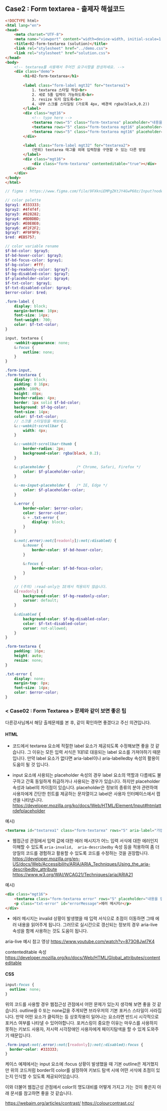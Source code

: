 ## Case2 : Form textarea - 출제자 해설코드

```html
<!DOCTYPE html>
<html lang="en">
<head>
    <meta charset="UTF-8">
    <meta name="viewport" content="width=device-width, initial-scale=1.0">
    <title>02-form-textarea (solution)</title>
    <link rel="stylesheet" href="../demo.css">
    <link rel="stylesheet" href="solution.css">
</head>
<body>
    <!-- textarea를 사용해서 주어진 요구사항을 완성하세요. -->
    <div class="demo">
        <h1>02-form-textarea</h1>
        
        <label class="form-label mgt32" for="textarea1">
            1. textarea 스타일 작성<br>
            2. 세로 5줄 입력이 가능하도록<br>
            3. resize 되지 않도록<br>
            4. 내부 스크롤 스타일링 (가로폭 4px, 배경색 rgba(black,0.2))
        </label>
        <div class="mgt16">
            <!-- type here -->
            <textarea rows="5" class="form-textarea" placeholder="내용을 입력하세요">Lorem ipsum dolor sit amet consectetur adipisicing elit. Suscipit corporis unde, sequi tempore laborum excepturi autem deleniti aliquid eum vitae sunt, beatae omnis sapiente amet, nobis odio et cumque quia. Lorem ipsum dolor sit amet consectetur adipisicing elit. Reiciendis minus ex mollitia! Incidunt quas dolores officia itaque quasi animi debitis officiis, ullam nemo culpa dignissimos consequatur. Nobis accusantium totam vel.</textarea>
            <textarea rows="5" class="form-textarea mgt16" placeholder="내용을 입력하세요" readonly>123</textarea>
            <textarea rows="5" class="form-textarea mgt16" placeholder="내용을 입력하세요" disabled>123</textarea>
        </div>

        <label class="form-label mgt32" for="textarea2">
            (번외) textarea 태그를 외에 입력창을 구현할 수 있는 다른 방법
        </label>
        <div class="mgt16">
            <div class="form-textarea" contenteditable="true"></div>
        </div>
    </div>
</body>
</html>
```

```scss
// figma : https://www.figma.com/file/9FXkniEMPgZKtJY4GwP60z/Input?node-id=0%3A3

// color palette
$gray1: #333333;
$gray2: #4f4f4f;
$gray3: #828282;
$gray4: #BDBDBD;
$gray5: #E0E0E0;
$gray6: #F2F2F2;
$gray7: #F9F9F9;
$red: #EB5757;

// color variable rename
$f-bd-color: $gray5;
$f-bd-hover-color: $gray3;
$f-bd-focus-color: $gray1;
$f-bg-color: #fff;
$f-bg-readonly-color: $gray7;
$f-bg-disabled-color: $gray7;
$f-placeholder-color: $gray4;
$f-txt-color: $gray1;
$f-txt-disabled-color: $gray4;
$error-color: $red;

.form-label {
    display: block;
    margin-bottom: 10px;
    font-size: 14px;
    font-weight: 700;
    color: $f-txt-color;
}

input, textarea {
    -webkit-appearance: none;
    &:focus {
        outline: none;
    }
}

.form-input,
.form-textarea {
    display: block;
    padding: 0 16px; 
    width: 100%;
    height: 48px; 
    border-radius: 4px;
    border: 1px solid $f-bd-color;
    background: $f-bg-color;
    font-size: 14px;
    color: $f-txt-color;
    // 스크롤 스타일링을 해보세요.
    &::-webkit-scrollbar {
        width: 4px;
    }

    &::-webkit-scrollbar-thumb {
        border-radius: 2px;
        background-color: rgba(black, 0.2);
    }

    &::placeholder {            /* Chrome, Safari, Firefox */
        color: $f-placeholder-color;
    }
    
    &:-ms-input-placeholder {   /* IE, Edge */
        color: $f-placeholder-color;
    }

    &.error {
        border-color: $error-color;
        color: $error-color;
        & + .txt-error {
            display: block;
        }
    }
    
    &:not(.error):not([readonly]):not(:disabled) {
        &:hover {
            border-color: $f-bd-hover-color;
        }
        
        &:focus {
            border-color: $f-bd-focus-color;
        }
    }

    // (주의) :read-only는 IE에서 적용되지 않습니다.
    &[readonly] {
        background-color: $f-bg-readonly-color;
        cursor: default;
    }
    
    &:disabled {
        background-color: $f-bg-disabled-color;
        color: $f-txt-disabled-color;
        cursor: not-allowed;
    }
}

.form-textarea {
    padding: 16px;
    height: auto;
    resize: none;
}

.txt-error {
    display: none;
    margin-top: 8px;
    font-size: 14px;
    color: $error-color;
}
```

### < Case02 : Form Textarea > 문제와 같이 보면 좋은 팁
다른강사님께서 해당 출제문제를 본 후, 같이 확인하면 좋겠다고 주신 의견입니다.

#### HTML
- 코드에서 textarea 요소에 적절한 label 요소가 제공되도록 수정해보면 좋을 것 같습니다. 
그 이유는 모든 입력 서식은 1대1로 대응되는 label 요소를 가져야하기 때문입니다.
만약 label 요소가 없다면 aria-label이나 aria-labelledby 속성의 활용이 도움이 될 것 입니다.

- input 요소에 사용되는 placeholder 속성의 경우 label 요소의 역할과 다름에도 불구하고 간혹 동일하게 취급하거나 사용되는 경우가 있습니다. 
  하지만 placeholder 속성과 label의 차이점이 있습니다.
  placeholder은 정보의 종류의 분야 관련하여 사용자에게 간단한 힌트를 제공하는 문자열이고
  label은 사용자 인터페이스에서 캡션을 나타냅니다.
  https://developer.mozilla.org/ko/docs/Web/HTML/Element/Input#htmlattrdefplaceholder

예시)
```html
<textarea id="textarea1" class="form-textarea" rows="5" aria-label="가입인사" placeholder="내용을 입력하세요."></textarea>
```

- 웹접근성 관점에서 입력 값에 대한 에러 메시지가 어느 입력 서식에 대한 에러인지 이해할 수 있도록 `aria-invalid,  aria-describedby` 속성 등을 적용하여 좀 더 양질의 코드를 경험하고 활용할 수 있도록 코드를 수정하는 것을 권장합니다.
https://developer.mozilla.org/en-US/docs/Web/Accessibility/ARIA/ARIA_Techniques/Using_the_aria-describedby_attribute
https://www.w3.org/WAI/WCAG21/Techniques/aria/ARIA21 

예시)
```html
<div class="mgt16">
    <textarea class="form-textarea error" rows="5" placeholder="내용을 입력aria-describedby="errorMessage" aria-invalid="true"></textarea>
    <p class="txt-error" id="errorMessage">에러 메시지r</p>
</div>
```

- 에러 메시지는 invalid 상황이 발생했을 때 입력 서식으로 초점이 이동하면 그때 에러 내용을 읽어주게 됩니다.
그러므로 실시간으로 갱신되는 정보의 경우 aria-live 속성을 함께 사용하는 것도 도움이 됩니다.

aria-live 예시 참고 영상
https://www.youtube.com/watch?v=873O8JwI7K4

contenteditable 속성
https://developer.mozilla.org/ko/docs/Web/HTML/Global_attributes/contenteditable 

#### CSS
```css
input:focus {
  outline: none;
}
```
위의 코드를 사용할 경우 웹접근성 관점에서 어떤 문제가 있는지 생각해 보면 좋을 것 같습니다.
outline을 0 또는 none값을 주게되면 브라우저의 기본 포커스 스타일이 사라집니다.
만약 어떤 요소가 클릭하는 등 상호작용이 일어나는 요소라면 반드시 시각적으로 포커스 여부를 나타낼 수 있어야합니다.
포커스링이 중요한 이유는 마우스를 사용하지 못하는 키보드 사용자, 저시력 시각장애인 사용자에게 페이지탐색을 할 수 있게 도와주기 때문입니다.

```css
.form-input:not(.error):not([readonly]):not(:disabled):focus {
  border-color: #333333;
}
```
케이스 예제에서는 input 요소에 :focus 상황이 발생했을 때 기본 outline은 제거했지만 
위의 코드처럼 border의 color를 설정하여 키보드 탐색 시에 어떤 서식에 초점이 있는지
인식할 수 있도록 제공되어있습니다.

이와 더불어 웹접근성 관점에서 color의 명도대비를 어떻게 가지고 가는 것이 좋은지
아래 문서를 참고하면 좋을 것 같습니다.

https://webaim.org/articles/contrast/
https://colourcontrast.cc/